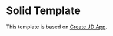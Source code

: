 # Solid Template

This template is based on [Create JD App](https://github.com/OrJDev/create-jd-app).



